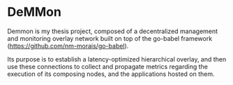 # DeMMon


Demmon is my thesis project, composed of a decentralized management and monitoring overlay network built on top of the go-babel framework (https://github.com/nm-morais/go-babel).

Its purpose is to establish a latency-optimized hierarchical overlay, and then use these connections to collect and propagate metrics regarding the execution of its composing nodes, and the applications hosted on them.
